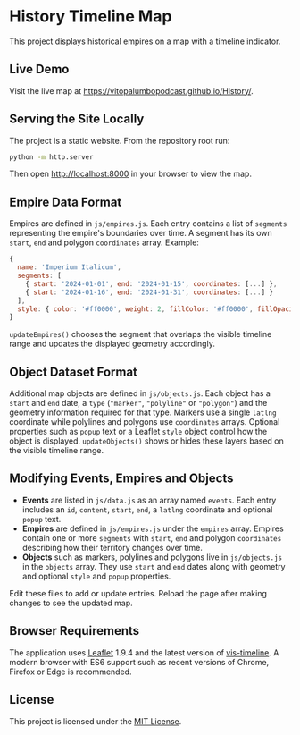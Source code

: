 # History Timeline Map

This project displays historical empires on a map with a timeline indicator.

## Live Demo

Visit the live map at <https://vitopalumbopodcast.github.io/History/>.

## Serving the Site Locally

The project is a static website. From the repository root run:

```bash
python -m http.server
```

Then open <http://localhost:8000> in your browser to view the map.

## Empire Data Format

Empires are defined in `js/empires.js`. Each entry contains a list of
`segments` representing the empire's boundaries over time. A segment has its own
`start`, `end` and polygon `coordinates` array. Example:

```javascript
{
  name: 'Imperium Italicum',
  segments: [
    { start: '2024-01-01', end: '2024-01-15', coordinates: [...] },
    { start: '2024-01-16', end: '2024-01-31', coordinates: [...] }
  ],
  style: { color: '#ff0000', weight: 2, fillColor: '#ff0000', fillOpacity: 0.3 }
}
```

`updateEmpires()` chooses the segment that overlaps the visible timeline range
and updates the displayed geometry accordingly.

## Object Dataset Format

Additional map objects are defined in `js/objects.js`. Each object has a
`start` and `end` date, a `type` (`"marker"`, `"polyline"` or `"polygon"`) and the
geometry information required for that type. Markers use a single `latlng`
coordinate while polylines and polygons use `coordinates` arrays. Optional
properties such as `popup` text or a Leaflet `style` object control how the
object is displayed. `updateObjects()` shows or hides these layers based on the
visible timeline range.

## Modifying Events, Empires and Objects

* **Events** are listed in `js/data.js` as an array named `events`. Each entry
  includes an `id`, `content`, `start`, `end`, a `latlng` coordinate and optional
  `popup` text.
* **Empires** are defined in `js/empires.js` under the `empires` array. Empires
  contain one or more `segments` with `start`, `end` and polygon `coordinates`
  describing how their territory changes over time.
* **Objects** such as markers, polylines and polygons live in `js/objects.js` in
  the `objects` array. They use `start` and `end` dates along with geometry and
  optional `style` and `popup` properties.

Edit these files to add or update entries. Reload the page after making changes
to see the updated map.

## Browser Requirements

The application uses [Leaflet](https://leafletjs.com/) 1.9.4 and the latest
version of [vis-timeline](https://visjs.github.io/vis-timeline/). A modern
browser with ES6 support such as recent versions of Chrome, Firefox or Edge is
recommended.

## License

This project is licensed under the [MIT License](LICENSE).
